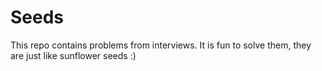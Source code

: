 # Seeds
This repo contains problems from interviews. It is fun to solve them, they are just like sunflower seeds :)
